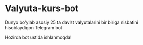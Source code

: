 # Valyuta-kurs-bot
Dunyo bo'ylab asosiy 25 ta davlat valyutalarini bir biriga nisbatini hisoblaydigon Telegram bot

Hozirda bot ustida ishlanmoqda!

